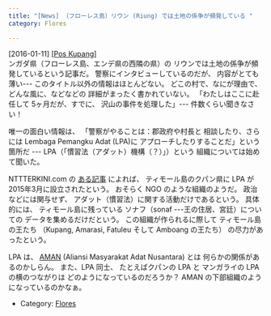 ```yaml
---
title: "[News] （フローレス島）リウン (Riung) では土地の係争が頻発している "
category: Flores

---
```


[2016-01-11] [[Pos Kupang]](http://bit.ly/1mOMyir)  
ンガダ県（フローレス島、エンデ県の西隣の県）の
リウンでは土地の係争が頻発しているという記事だ。
警察にインタビューしているのだが、
内容がとても薄い---
このタイトル以外の情報はほとんどない。
どこの村で、なにが理由で、どんな風に、などなどの
詳細がまったく書かれていない。
「わたしはここに赴任して
5ヶ月だが、すでに、
沢山の事件を処理した」---
件数くらい聞きなさい！

 唯一の面白い情報は、
「警察がやることは：郡政府や村長と
相談したり、さらには Lembaga Pemangku Adat (LPA)に
アプローチしたりすることだ」という箇所だ ---
LPA（「慣習法（アダット）機構（？）」）という
組織については始めて聞いた。

<!--more-->

 NTTTERKINI.com の
[ある記事](http://www.nttterkini.com/kupang-bentuk-lembaga-pemangku-adat/) によれば、
ティモール島のクパン県に LPA が
2015年3月に設立されたという。
おそらく NGO のような組織のようだ。
政治などには関与せず、
アダット（慣習法）に関する活動だけであるという。
具体的には、
ティモール島に残っている
ソナフ（sonaf ---王の住居、宮廷）についての
データを集めるだけだという。
この組織が作られるに際して
ティモール島の王たち
（Kupang, Amarasi, Fatuleu そして Amboang の王たち）
の尽力があったという。

 LPA は、
[AMAN](http://www.aman.or.id)
(Aliansi Masyarakat Adat Nusantara) とは
何らかの関係があるのかしらん。
また、LPA 同士、
たとえばクパンの LPA と
マンガライの LPA の横のつながりは
どのようになっているのだろうか？
AMAN の下部組織のようになっているのかなぁ。

- Category: [Flores](categories.html#Flores)


